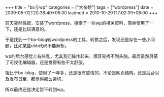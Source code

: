 +++
title = "bo与wp"
categories = ["大杂烩"]
tags = ["wordpress"]
date = 2009-05-02T20:36:40+08:00
lastmod = 2010-10-29T17:02:39+08:00
+++



前天突然性起，安装了wordpress，搜索了一些wp的相关资料，简单使用了一下，还是比较满意的。

于是找到一个bo-blog转wordpress的工具，转换之后，发现还是存在一些小问题，比如某些ubb代码不能解析。

wp的后台感觉上有些乱，尤其我们操作起来，很容易找不到头脑。最后虽然屏蔽了可视化编辑器，还是觉得有些不太舒服。

相比于bo-blog，使用了一年多，还是很有感情的，不论是网页结构，还是后台以及发布日至，都觉得那么亲切。

所以最终还是决定暂不转到wp。